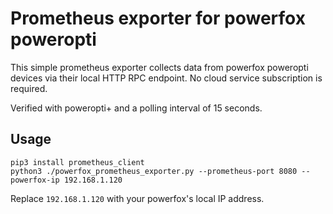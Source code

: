 # Prometheus exporter for powerfox poweropti

This simple prometheus exporter collects data from powerfox poweropti devices via their local
HTTP RPC endpoint. No cloud service subscription is required.

Verified with poweropti+ and a polling interval of 15 seconds.

## Usage
```
pip3 install prometheus_client
python3 ./powerfox_prometheus_exporter.py --prometheus-port 8080 --powerfox-ip 192.168.1.120
```
Replace `192.168.1.120` with your powerfox's local IP address.
